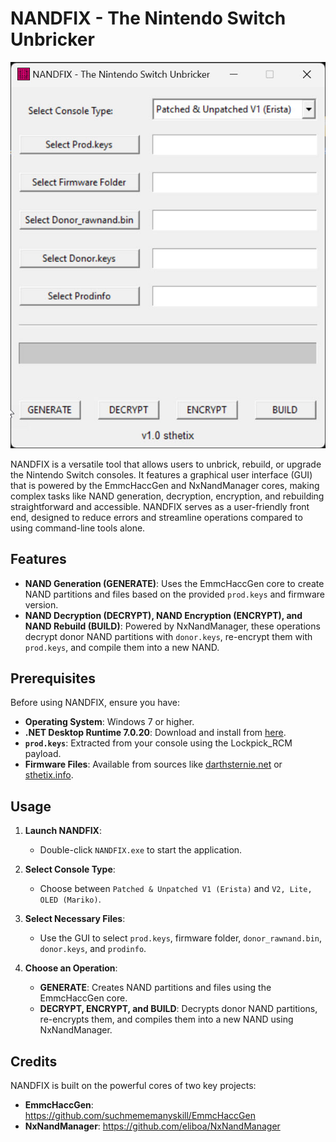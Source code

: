 # NANDFIX - The Nintendo Switch Unbricker

![NANDFIX](https://github.com/sthetix/NANDFIX/blob/main/nandfix.jpg)

NANDFIX is a versatile tool that allows users to unbrick, rebuild, or upgrade the Nintendo Switch consoles. It features a graphical user interface (GUI) that is powered by the EmmcHaccGen and NxNandManager cores, making complex tasks like NAND generation, decryption, encryption, and rebuilding straightforward and accessible. NANDFIX serves as a user-friendly front end, designed to reduce errors and streamline operations compared to using command-line tools alone.

## Features

- **NAND Generation (GENERATE)**: Uses the EmmcHaccGen core to create NAND partitions and files based on the provided `prod.keys` and firmware version.
- **NAND Decryption (DECRYPT), NAND Encryption (ENCRYPT), and NAND Rebuild (BUILD)**: Powered by NxNandManager, these operations decrypt donor NAND partitions with `donor.keys`, re-encrypt them with `prod.keys`, and compile them into a new NAND.

## Prerequisites

Before using NANDFIX, ensure you have:

- **Operating System**: Windows 7 or higher.
- **.NET Desktop Runtime 7.0.20**: Download and install from [here](https://dotnet.microsoft.com/en-us/download/dotnet/7.0).
- **`prod.keys`**: Extracted from your console using the Lockpick_RCM payload.
- **Firmware Files**: Available from sources like [darthsternie.net](https://darthsternie.net) or [sthetix.info](https://sthetix.info).

## Usage

1. **Launch NANDFIX**:
   - Double-click `NANDFIX.exe` to start the application.

2. **Select Console Type**:
   - Choose between `Patched & Unpatched V1 (Erista)` and `V2, Lite, OLED (Mariko)`.

3. **Select Necessary Files**:
   - Use the GUI to select `prod.keys`, firmware folder, `donor_rawnand.bin`, `donor.keys`, and `prodinfo`.

4. **Choose an Operation**:
   - **GENERATE**: Creates NAND partitions and files using the EmmcHaccGen core.
   - **DECRYPT, ENCRYPT, and BUILD**: Decrypts donor NAND partitions, re-encrypts them, and compiles them into a new NAND using NxNandManager.

## Credits

NANDFIX is built on the powerful cores of two key projects:

- **EmmcHaccGen**: https://github.com/suchmememanyskill/EmmcHaccGen
- **NxNandManager**: https://github.com/eliboa/NxNandManager

